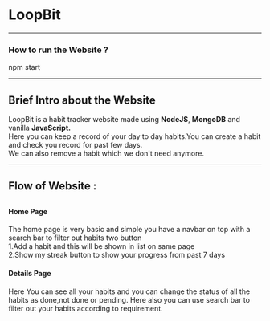 <h1>LoopBit</h1>
<hr>
<h3> How to run the Website ?</h3>
<p>npm start</p>
<hr>
<h2> Brief Intro about the Website</h2>
<p>
LoopBit is a habit tracker website made using <b>NodeJS</b>, <b>MongoDB</b> and vanilla <b>JavaScript.</b><br> Here you can keep a record of your day to day habits.You can create a habit and check you record for past few days.<br>
We can also remove a habit which we don't need anymore.
</p>
<hr>
<h2> Flow of Website : <h2>
<h4>
Home Page
</h4>
<p>
The home page is very basic and simple you have a  navbar on top with a search bar to filter out habits two button<br>
1.Add a habit and this will be shown in list on same page<br>
2.Show my streak button to show your progress from past 7 days
</p>
<h4>
Details Page
</h4>
<p>
Here You can see all your habits and you can change the status of all the habits as done,not done or pending.
Here also you can use search bar to filter out your habits according to requirement.
</p>


</p>
